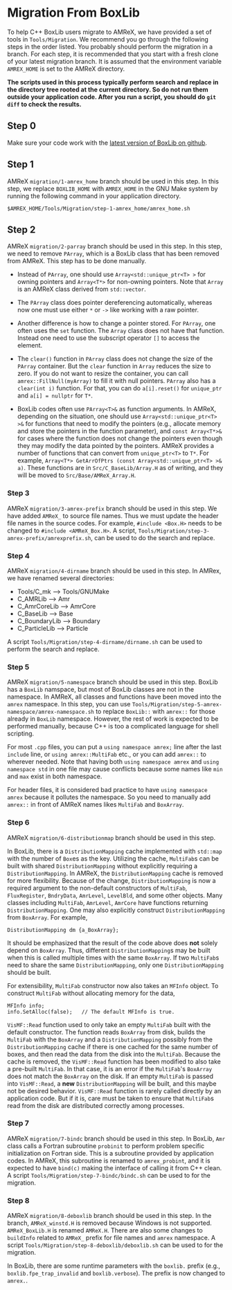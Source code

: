 
# Migration From BoxLib

To help C++ BoxLib users migrate to AMReX, we have provided a set of
tools in `Tools/Migration`.  We recommend you go through the following
steps in the order listed.  You probably should perform the migration
in a branch.  For each step, it is recommended that you start with a
fresh clone of your latest migration branch.  It is assumed that the
environment variable `AMREX_HOME` is set to the AMReX directory.

**The scripts used in this process typically perform search and
  replace in the directory tree rooted at the current directory.  So
  do not run them outside your application code.  After you run a
  script, you should do `git diff` to check the results.**

## Step 0

Make sure your code work with the [latest version of BoxLib on
github](https://github.com/BoxLib-Codes/BoxLib). 

## Step 1

AMReX `migration/1-amrex_home` branch should be used in this step.  In
this step, we replace `BOXLIB_HOME` with `AMREX_HOME` in the GNU Make
system by running the following command in your application directory.

    $AMREX_HOME/Tools/Migration/step-1-amrex_home/amrex_home.sh

## Step 2

AMReX `migration/2-parray` branch should be used in this step.  In
this step, we need to remove `PArray`, which is a BoxLib class that
has been removed from AMReX.  This step has to be done manually.

* Instead of `PArray`, one should use `Array<std::unique_ptr<T> >` for
  owning pointers and `Array<T*>` for non-owning pointers.  Note that
  `Array` is an AMReX class derived from `std::vector`.

* The `PArray` class does pointer dereferencing automatically, whereas
  now one must use either `*` or `->` like working with a raw pointer.

* Another difference is how to change a pointer stored.  For `PArray`,
  one often uses the `set` function.  The `Array` class does not have
  that function.  Instead one need to use the subscript operator `[]`
  to access the element.

* The `clear()` function in `PArray` class does not change the size of
  the `PArray` container.  But the `clear` function in `Array` reduces
  the size to zero.  If you do not want to resize the container, you
  can call `amrex::FillNull(myArray)` to fill it with null pointers.
  `PArray` also has a `clear(int i)` function.  For that, you can do
  `a[i].reset()` for `unique_ptr` and `a[i] = nullptr` for `T*`.

* BoxLib codes often use `PArray<T>&` as function arguments.  In
  AMReX, depending on the situation, one should use
  `Array<std::unique_ptr<T> >&` for functions that need to modify the
  pointers (e.g., allocate memory and store the pointers in the
  function parameter), and `const Array<T*>&` for cases where the
  function does not change the pointers even though they may modify
  the data pointed by the pointers.  AMReX provides a number of
  functions that can convert from `unique_ptr<T>` to `T*`.   For
  example, 
  `Array<T*> GetArrOfPtrs (const Array<std::unique_ptr<T> >& a)`.
  These functions are in `Src/C_BaseLib/Array.H` as of writing,
  and they will be moved to `Src/Base/AMReX_Array.H`.

### Step 3

AMReX `migration/3-amrex-prefix` branch should be used in this step.
We have added `AMReX_` to source file names.  Thus we must update the
header file names in the source codes.  For example, `#include
<Box.H>` needs to be changed to `#include <AMReX_Box.H>`.  A script,
`Tools/Migration/step-3-amrex-prefix/amrexprefix.sh`, can be used to
do the search and replace.

### Step 4

AMReX `migration/4-dirname` branch should be used in this step.  In
AMRex, we have renamed several directories:

* Tools/C_mk --> Tools/GNUMake
* C_AMRLib --> Amr
* C_AmrCoreLib --> AmrCore
* C_BaseLib --> Base
* C_BoundaryLib --> Boundary
* C_ParticleLib --> Particle

A script `Tools/Migration/step-4-dirname/dirname.sh` can be used to
perform the search and replace.

### Step 5

AMReX `migration/5-namespace` branch should be used in this step.
BoxLib has a `BoxLib` namspace, but most of BoxLib classes are not in
the namespace.  In AMReX, all classes and functions have been moved
into the `amrex` namespace.  In this step, you can use
`Tools/Migration/step-5-amrex-namespace/amrex-namespace.sh` to replace
`BoxLib::` with `amrex::` for those already in `BoxLib` namespace.
However, the rest of work is expected to be performed manually,
because C++ is too a complicated language for shell scripting.  

For most `.cpp` files, you can put a `using namespace amrex;` line
after the last `include` line, or `using amrex::MultiFab` etc., or you
can add `amrex::` to wherever needed.  Note that having both `using
namespace amrex` and `using namespace std` in one file may cause
conflicts because some names like `min` and `max` exist in both
namespace. 

For header files, it is considered bad practice to have `using
namespace amrex` because it pollutes the namespace.  So you need to
manually add `amrex::` in front of AMReX names likes `MultiFab` and
`BoxArray`.

### Step 6

AMReX `migration/6-distributionmap` branch should be used in this step. 

In BoxLib, there is a `DistributionMapping` cache implemented with
`std::map` with the number of `Box`es as the key.  Utilizing the
cache, `MultiFab`s can be built with shared `DistributionMapping`
without explicitly requiring a `DistributionMapping`.  In AMReX, the
`DistributionMapping` cache is removed for more flexibility.  Because
of the change, `DistributionMapping` is now a required argument to the
non-default constructors of `MultiFab`, `FluxRegister`, `BndryData`,
`AmrLevel`, `LevelBld`, and some other objects.  Many classes
including `MultiFab`, `AmrLevel`, `AmrCore` have functions returning
`DistributionMapping`.  One may also explicitly construct
`DistributionMapping` from `BoxArray`.  For example,

    DistributionMapping dm {a_BoxArray};

It should be emphasized that the result of the code above does **not**
solely depend on `BoxArray`.  Thus, different `DistributionMapping`s
may be built when this is called multiple times with the same
`BoxArray`.  If two `MultiFab`s need to share the same
`DistributionMapping`, only one `DistributionMapping` should be built.

For extensibility, `MultiFab` constructor now also takes an `MFInfo`
object.  To construct `MultiFab` without allocating memory for the
data,

    MFInfo info;
    info.SetAlloc(false);   // The default MFInfo is true.

`VisMF::Read` function used to only take an empty `MultiFab` built
with the default constructor.  The function reads `BoxArray` from
disk, builds the `MultiFab` with the `BoxArray` and a
`DistributionMapping` possibly from the `DistributionMapping` cache if
there is one cached for the same number of boxes, and then read the
data from the disk into the `MultiFab`.  Because the cache is removed,
the `VisMF::Read` function has been modified to also take a pre-built
`MultiFab`.  In that case, it is an error if the `MultiFab`'s
`BoxArray` does not match the `BoxArray` on the disk.  If an empty
`MultiFab` is passed into `VisMF::Read`, a **new**
`DistributionMapping` will be built, and this maybe not be desired
behavior.  `VisMF::Read` function is rarely called directly by an
application code.  But if it is, care must be taken to ensure that
`MultiFab`s read from the disk are distributed correctly among
processes.

### Step 7

AMReX `migration/7-bindc` branch should be used in this step.  In
BoxLib, `Amr` class calls a Fortran subroutine `probinit` to perform
problem specific initialization on Fortran side.  This is a subroutine
provided by application codes.  In AMReX, this subroutine is renamed
to `amrex_probint`, and it is expected to have `bind(c)` making the
interface of calling it from C++ clean.  A script
`Tools/Migration/step-7-bindc/bindc.sh` can be used to for the
migration.

### Step 8

AMReX `migration/8-deboxlib` branch should be used in this step.  In
the branch, `AMReX_winstd.H` is removed because Windows is not
supported.  `AMReX_BoxLib.H` is renamed `AMReX.H`.  There are also
some changes to `buildInfo` related to `AMReX_` prefix for file names
and `amrex` namespace.  A script
`Tools/Migration/step-8-deboxlib/deboxlib.sh` can be used to for the
migration.

In BoxLib, there are some runtime parameters with the `boxlib.` prefix
(e.g., `boxlib.fpe_trap_invalid` and `boxlib.verbose`).  The prefix is
now changed to `amrex.`.

